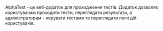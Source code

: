 AlphaTest - це веб-додаток для проходження тестів. Додаток дозволяє користувачам проходити тести, переглядати результати, а адміністраторам - керувати тестами та переглядати логи дій користувачів.